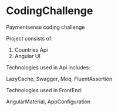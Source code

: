 # CodingChallenge
Paymentsense coding challenge

Project consists of:

1) Countries Api
2) Angular UI 

Technologies used in Api includes:

LazyCache,
Swagger,
Moq,
FluentAssertion

Technologies used in FrontEnd:

AngularMaterial,
AppConfiguration
